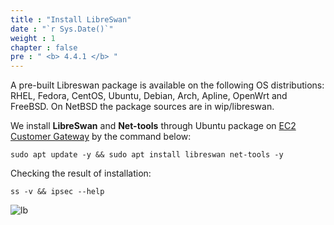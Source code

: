 ```yaml
---
title : "Install LibreSwan"
date : "`r Sys.Date()`"
weight : 1
chapter : false
pre : " <b> 4.4.1 </b> "
---
```


A pre-built Libreswan package is available on the following OS distributions: RHEL, Fedora, CentOS, Ubuntu, Debian, Arch, Apline, OpenWrt and FreeBSD. On NetBSD the package sources are in wip/libreswan.

We install **LibreSwan** and **Net-tools** through Ubuntu package on [EC2 Customer Gateway](/3-DataServer/3.6-createec2) by the command below:

```
sudo apt update -y && sudo apt install libreswan net-tools -y
```

Checking the result of installation:

```
ss -v && ipsec --help
```

![lb](/images/4.sitetositevpn/l-01.png)
